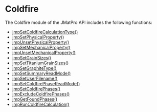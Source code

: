 Coldfire
========

The Coldfire module of the JMatPro API includes the following functions:

-   [jmpSetColdfireCalculationType()](jmpSetColdfireCalculationType.htm)
-   [jmpSetPhysicalProperty()](jmpSetPhysicalProperty.htm)
-   [jmpUnsetPhysicalProperty()](jmpUnsetPhysicalProperty.htm)
-   [jmpSetMechanicalProperty()](jmpSetMechanicalProperty.htm)
-   [jmpUnsetMechanicalProperty()](jmpUnsetMechanicalProperty.htm)
-   [jmpSetGrainSizes()](jmpSetGrainSizes.htm)
-   [jmpSetTitaniumGrainSizes()](jmpSetTitaniumGrainSizes.htm)
-   [jmpSetGraphiteType()](jmpSetGraphiteType.htm)
-   [jmpSetSummaryReadMode()](jmpSetSummaryReadMode.htm)
-   [jmpSetUserFilename()](jmpSetUserFilename.htm)
-   [jmpSetColdfirePhaseReadMode()](jmpSetColdfirePhaseReadMode.htm)
-   [jmpSetColdfirePhases()](jmpSetColdfirePhases.htm)
-   [jmpExcludeColdfirePhases()](jmpExcludeColdfirePhases.htm)
-   [jmpGetFoundPhases()](jmpGetFoundPhases.htm)
-   [jmpRunColdfireCalculation()](jmpRunColdfireCalculation.htm)

